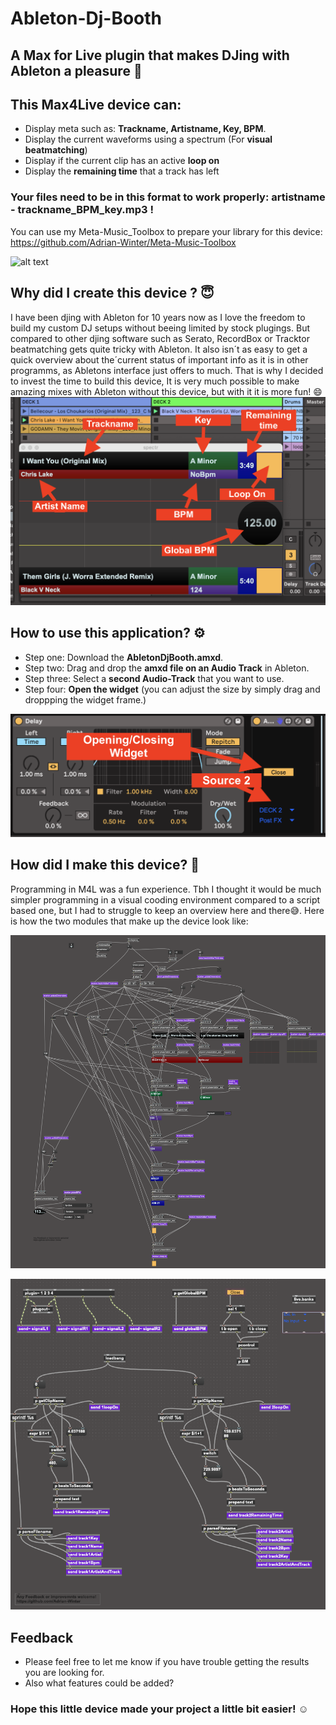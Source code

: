 # Ableton-Dj-Booth
## A Max for Live plugin that makes DJing with Ableton a pleasure 🎹

## This Max4Live device can: 
* Display meta such as: __Trackname, Artistname, Key, BPM__.
* Display the current waveforms using a spectrum (For __visual beatmatching__)
* Display if the current clip has an active __loop on__
* Display the __remaining time__ that a track has left

 ### Your files need to be in this format to work properly: artistname - trackname_BPM_key.mp3 !
 You can use my Meta-Music_Toolbox to prepare your library for this device: https://github.com/Adrian-Winter/Meta-Music-Toolbox

![alt text](https://github.com/Adrian-Winter/Ableton-Dj-Booth/blob/main/Documentation/AbletonDJBooth%20Showcase.gif)

## Why did I create this device ? 😇
I have been djing with Ableton for 10 years now as I love the freedom to build my custom DJ setups without beeing limited by stock plugings. But compared to other djing software such as Serato, RecordBox or Tracktor beatmatching gets quite tricky with Ableton. It also isn´t as easy to get a quick overview about the´current status of important info as it is in other programms, as Abletons interface just offers to much. 
That is why I decided to invest the time to build this device, It is very much possible to make amazing mixes with Ableton without this device, but with it it is more fun! 😄
![alt text](https://github.com/Adrian-Winter/Ableton-Dj-Booth/blob/main/Documentation/Widget%20Explanation.png)

## How to use this application? ⚙️

 + Step one: Download the __AbletonDjBooth.amxd__.
 + Step two: Drag and drop the __amxd file on an Audio Track__ in Ableton.
 + Step three: Select a __second Audio-Track__ that you want to use.
 + Step four: __Open the widget__ (you can adjust the size by simply drag and droppping the widget frame.) 
 


![alt text](https://github.com/Adrian-Winter/Ableton-Dj-Booth/blob/main/Documentation/Widget%20Explenation%202.png)

## How did I make this device? 🧐

Programming in M4L was a fun experience. Tbh I thought it would be much simpler programming in a visual cooding environment compared to a script based one, but I had to struggle to keep an overview here and there😅. Here is how the two modules that make up the device look like: 

![alt text](https://github.com/Adrian-Winter/Ableton-Dj-Booth/blob/main/Documentation/BM.png)

![alt text](https://github.com/Adrian-Winter/Ableton-Dj-Booth/blob/main/Documentation/AbletonDJBooth.png)

## Feedback 
* Please feel free to let me know if you have trouble getting the results you are looking for. 
* Also what features could be added? 

### Hope this little device made your project a little bit easier! ☺️



